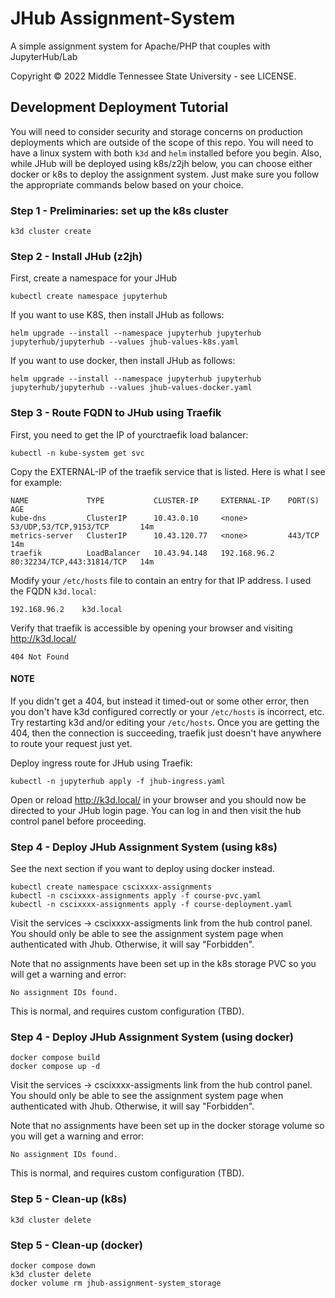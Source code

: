 # JHub Assignment-System

A simple assignment system for Apache/PHP that couples with JupyterHub/Lab

Copyright &copy; 2022 Middle Tennessee State University - see LICENSE.

## Development Deployment Tutorial

You will need to consider security and storage concerns on production deployments which are outside of the scope of this repo. You will need to have a linux system with both `k3d` and `helm` installed before you begin. Also, while JHub will be deployed using k8s/z2jh below, you can choose either docker or k8s to deploy the assignment system. Just make sure you follow the appropriate commands below based on your choice.

### Step 1 - Preliminaries: set up the k8s cluster
```
k3d cluster create
```

### Step 2 - Install JHub (z2jh)

First, create a namespace for your JHub
```
kubectl create namespace jupyterhub
```
If you want to use K8S, then install JHub as follows:
```
helm upgrade --install --namespace jupyterhub jupyterhub jupyterhub/jupyterhub --values jhub-values-k8s.yaml
```
If you want to use docker, then install JHub as follows:
```
helm upgrade --install --namespace jupyterhub jupyterhub jupyterhub/jupyterhub --values jhub-values-docker.yaml
```

### Step 3 - Route FQDN to JHub using Traefik
First, you need to get the IP of yourctraefik load balancer:
```
kubectl -n kube-system get svc
```

Copy the EXTERNAL-IP of the traefik service that is listed. Here is what I see for example:
```
NAME             TYPE           CLUSTER-IP     EXTERNAL-IP    PORT(S)                      AGE
kube-dns         ClusterIP      10.43.0.10     <none>         53/UDP,53/TCP,9153/TCP       14m
metrics-server   ClusterIP      10.43.120.77   <none>         443/TCP                      14m
traefik          LoadBalancer   10.43.94.148   192.168.96.2   80:32234/TCP,443:31814/TCP   14m
```

Modify your `/etc/hosts` file to contain an entry for that IP address. I used the FQDN `k3d.local`:
```
192.168.96.2    k3d.local
```

Verify that traefik is accessible by opening your browser and visiting http://k3d.local/
```
404 Not Found
```

#### NOTE
If you didn't get a 404, but instead it timed-out or some other error, then you don't have k3d configured correctly or your `/etc/hosts` is incorrect, etc. Try restarting k3d and/or editing your `/etc/hosts`. Once you are getting the 404, then the connection is succeeding, traefik just doesn't have anywhere to route your request just yet.


Deploy ingress route for JHub using Traefik:
```
kubectl -n jupyterhub apply -f jhub-ingress.yaml
```

Open or reload http://k3d.local/ in your browser and you should now be directed to your JHub login page. You can log in and then visit the hub control panel before proceeding.

### Step 4 - Deploy JHub Assignment System (using k8s)

See the next section if you want to deploy using docker instead.
```
kubectl create namespace cscixxxx-assignments
kubectl -n cscixxxx-assignments apply -f course-pvc.yaml
kubectl -n cscixxxx-assignments apply -f course-deployment.yaml
```

Visit the services -> cscixxxx-assigments link from the hub control panel. You should only be able to see the assignment system page when authenticated with Jhub. Otherwise, it will say "Forbidden".

Note that no assignments have been set up in the k8s storage PVC so you will get a warning and error:
```
No assignment IDs found.
```
This is normal, and requires custom configuration (TBD).

### Step 4 - Deploy JHub Assignment System (using docker)
```
docker compose build
docker compose up -d
```

Visit the services -> cscixxxx-assigments link from the hub control panel. You should only be able to see the assignment system page when authenticated with Jhub. Otherwise, it will say "Forbidden".

Note that no assignments have been set up in the docker storage volume so you will get a warning and error:
```
No assignment IDs found.
```
This is normal, and requires custom configuration (TBD).

### Step 5 - Clean-up (k8s)
```
k3d cluster delete
```

### Step 5 - Clean-up (docker)
```
docker compose down
k3d cluster delete
docker volume rm jhub-assignment-system_storage
```
